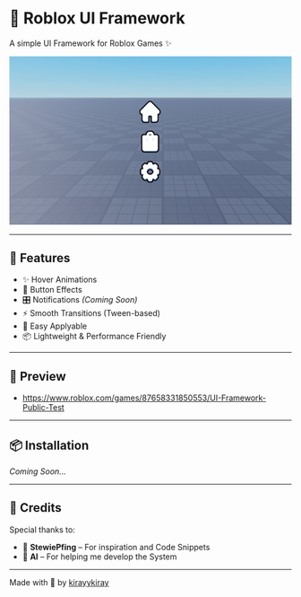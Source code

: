 # 🌈 Roblox UI Framework

A simple UI Framework for Roblox Games ✨

![UI Preview](images/preview.gif)

---

## 🚀 Features

- ✨ Hover Animations  
- 🎨 Button Effects  
- 🎛️ Notifications *(Coming Soon)*  
- ⚡ Smooth Transitions (Tween-based)  
- 🧩 Easy Applyable  
- 📦 Lightweight & Performance Friendly  

---

## 🎥 Preview

- https://www.roblox.com/games/87658331850553/UI-Framework-Public-Test

---

## 📦 Installation

*Coming Soon...*

---

## 🙏 Credits

Special thanks to:

- 🧠 **StewiePfing** – For inspiration and Code Snippets  
- 🤖 **AI** – For helping me develop the System  

---

Made with 💖 by [kirayykiray](https://github.com/kirayykiray)
